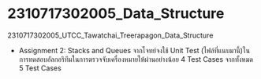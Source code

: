 # 2310717302005_Data_Structure
2310717302005_UTCC_Tawatchai_Treerapagon_Data_Structure
* Assignment 2: Stacks and Queues
  จากโจทย์จงใช้ Unit Test (ไฟล์ที่แนบมานี้)ในการทดสอบอัลกอริทึมในการตรวจจับเครื่องหมายให้ผ่านอย่างน้อย 4 Test Cases จากทั้งหมด 5 Test Cases
